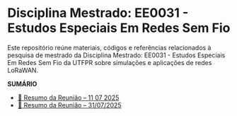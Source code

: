 # Disciplina Mestrado: EE0031 - Estudos Especiais Em Redes Sem Fio
Este repositório reúne materiais, códigos e referências relacionados à pesquisa de mestrado da Disciplina Mestrado: EE0031 - Estudos Especiais Em Redes Sem Fio da UTFPR sobre simulações e aplicações de redes LoRaWAN.

**SUMÁRIO**
* [📝 Resumo da Reunião – 11 07 2025](wiki/Reuniao_11_07_2025)
* [📝 Resumo da Reunião – 31/07/2025](wiki/Reuniao_31_07_2025)
